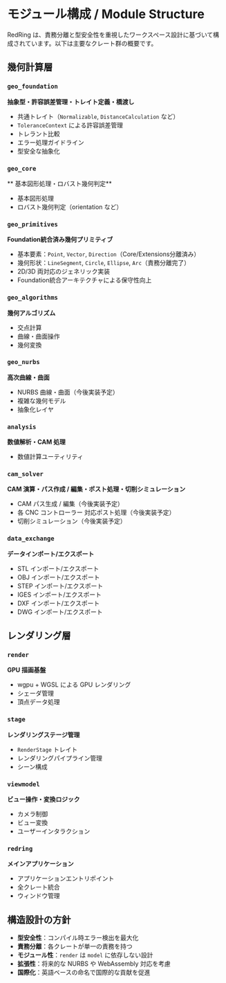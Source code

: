 # モジュール構成 / Module Structure

RedRing は、責務分離と型安全性を重視したワークスペース設計に基づいて構成されています。以下は主要なクレート群の概要です。

## 幾何計算層

### `geo_foundation`

**抽象型・許容誤差管理・トレイト定義・橋渡し**

- 共通トレイト（`Normalizable`, `DistanceCalculation` など）
- `ToleranceContext` による許容誤差管理
- トレラント比較
- エラー処理ガイドライン
- 型安全な抽象化

### `geo_core`

** 基本図形処理・ロバスト幾何判定**

- 基本図形処理
- ロバスト幾何判定（orientation など）

### `geo_primitives`

**Foundation統合済み幾何プリミティブ**

- 基本要素：`Point`, `Vector`, `Direction`（Core/Extensions分離済み）
- 幾何形状：`LineSegment`, `Circle`, `Ellipse`, `Arc`（責務分離完了）
- 2D/3D 両対応のジェネリック実装
- Foundation統合アーキテクチャによる保守性向上

### `geo_algorithms`

**幾何アルゴリズム**

- 交点計算
- 曲線・曲面操作
- 幾何変換

### `geo_nurbs`

**高次曲線・曲面**

- NURBS 曲線・曲面（今後実装予定）
- 複雑な幾何モデル
- 抽象化レイヤ

### `analysis`

**数値解析・CAM 処理**

- 数値計算ユーティリティ

### `cam_solver`

**CAM 演算・パス作成 / 編集・ポスト処理・切削シミュレーション**

- CAM パス生成 / 編集（今後実装予定）
- 各 CNC コントローラー 対応ポスト処理（今後実装予定）
- 切削シミュレーション（今後実装予定）

### `data_exchange`

**データインポート/エクスポート**

- STL インポート/エクスポート
- OBJ インポート/エクスポート
- STEP インポート/エクスポート
- IGES インポート/エクスポート
- DXF インポート/エクスポート
- DWG インポート/エクスポート

## レンダリング層

### `render`

**GPU 描画基盤**

- wgpu + WGSL による GPU レンダリング
- シェーダ管理
- 頂点データ処理

### `stage`

**レンダリングステージ管理**

- `RenderStage` トレイト
- レンダリングパイプライン管理
- シーン構成

### `viewmodel`

**ビュー操作・変換ロジック**

- カメラ制御
- ビュー変換
- ユーザーインタラクション

### `redring`

**メインアプリケーション**

- アプリケーションエントリポイント
- 全クレート統合
- ウィンドウ管理

## 構造設計の方針

- **型安全性**：コンパイル時エラー検出を最大化
- **責務分離**：各クレートが単一の責務を持つ
- **モジュール性**：`render` は `model` に依存しない設計
- **拡張性**：将来的な NURBS や WebAssembly 対応を考慮
- **国際化**：英語ベースの命名で国際的な貢献を促進

